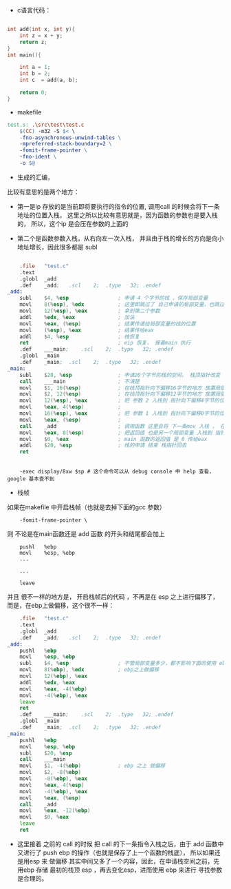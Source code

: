 + c语言代码：

```cpp

int add(int x, int y){
    int z = x + y;
    return z;
}
int main(){

    int a = 1;
    int b = 2;
    int c  = add(a, b);

    return 0;
}

```
+ makefile

```makefile
test.s: .\src\test\test.c
	$(CC) -m32 -S $< \
	-fno-asynchronous-unwind-tables \
	-mpreferred-stack-boundary=2 \
	-fomit-frame-pointer \
	-fno-ident \
	-o $@
```

+ 生成的汇编， 

比较有意思的是两个地方：
+ 第一是ip 存放的是当前即将要执行的指令的位置, 调用call 的时候会将下一条地址的位置入栈， 这里之所以比较有意思就是，因为函数的参数也是要入栈的，
所以，这个ip 是会压在参数的上面的

+ 第二个是函数参数入栈，从右向左一次入栈， 并且由于栈的增长的方向是向小地址增长，因此很多都是 subl 

```asm

	.file	"test.c"
	.text
	.globl	_add
	.def	_add;	.scl	2;	.type	32;	.endef
_add:
	subl	$4, %esp                ; 申请 4 个字节的栈 ，保存局部变量
	movl	8(%esp), %edx           ; 这里即跳过了 自己申请的局部变量，也跳过了 main函数的ip， 拿到第一个参数
	movl	12(%esp), %eax          ; 拿到第二个参数
	addl	%edx, %eax              ; 加法
	movl	%eax, (%esp)            ; 结果传递给局部变量的栈的位置
	movl	(%esp), %eax            ; 结果传给eax
	addl	$4, %esp                ; 栈恢复
	ret                             ; eip 恢复， 接着main 执行
	.def	___main;	.scl	2;	.type	32;	.endef
	.globl	_main
	.def	_main;	.scl	2;	.type	32;	.endef
_main:
	subl	$20, %esp               ; 申请20个字节的栈的空间， 栈顶指针改变
	call	___main                 ; 不清楚
	movl	$1, 16(%esp)            ; 在栈顶指针向下偏移16字节的地方 放置局部变量 1 ， 其实这里也就是 申请的20个字节的栈的最底下的空间了
	movl	$2, 12(%esp)            ; 在栈顶指针向下偏移12字节的地方 放置局部变量 2
	movl	12(%esp), %eax          ; 把 参数 2 入栈到 指针向下偏移4字节的位置
	movl	%eax, 4(%esp)           ; 
	movl	16(%esp), %eax          ; 把 参数 1 入栈到 指针向下偏移0字节的位置
	movl	%eax, (%esp)            ;
	call	_add                    ; 调用函数 这里会将 下一条mov 入栈 ， 在add 的ret 时加载到eip寄存器
	movl	%eax, 8(%esp)           ; 把返回值 也是另一个局部变量 入栈到 指针向下偏移8字节的位置
	movl	$0, %eax                ; main 函数的返回值 是 0 传给eax 
	addl	$20, %esp               ; 栈的申请 结束 栈指针回去
	ret

```

``` debug console

    -exec display/8xw $sp # 这个命令可以从 debug console 中 help 查看， google 基本查不到
```


+ 栈帧

如果在makefile 中开启栈帧（也就是去掉下面的gcc 参数）

		-fomit-frame-pointer \

则 不论是在main函数还是 add 函数 的开头和结尾都会加上 


		pushl	%ebp
		movl	%esp, %ebp
		...

		...

		leave
并且 很不一样的地方是， 开启栈帧后的代码 ，不再是在 esp 之上进行偏移了，而是，在ebp上做偏移，这个很不一样：

```asm
	.file	"test.c"
	.text
	.globl	_add
	.def	_add;	.scl	2;	.type	32;	.endef
_add:
	pushl	%ebp
	movl	%esp, %ebp
	subl	$4, %esp				; 不管局部变量多少，都不影响下面的使用 ebp 来寻找传递的参数， 跳过 ebp+0 的栈帧 和 ebp+4 的 eip , +8是第一个参数 +12 是第二个
	movl	8(%ebp), %edx			; ebp之上做偏移
	movl	12(%ebp), %eax
	addl	%edx, %eax
	movl	%eax, -4(%ebp)
	movl	-4(%ebp), %eax
	leave
	ret
	.def	___main;	.scl	2;	.type	32;	.endef
	.globl	_main
	.def	_main;	.scl	2;	.type	32;	.endef
_main:
	pushl	%ebp
	movl	%esp, %ebp
	subl	$20, %esp
	call	___main
	movl	$1, -4(%ebp)			; ebp 之上 做偏移
	movl	$2, -8(%ebp)
	movl	-8(%ebp), %eax	
	movl	%eax, 4(%esp)
	movl	-4(%ebp), %eax
	movl	%eax, (%esp)
	call	_add
	movl	%eax, -12(%ebp)
	movl	$0, %eax
	leave
	ret
```

+ 这里接着 之前的 call 的时候 把 call 的下一条指令入栈之后，由于 add 函数中又进行了 push ebp 的操作（也就是保存了上一个函数的栈底）， 所以如果还是用esp 来
做偏移 其实中间又多了一个内容，因此，在申请栈空间之前，先用ebp 存储 最初的栈顶 esp ，再去变化esp，进而使用 ebp 来进行 寻找参数 是合理的。